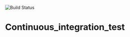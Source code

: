 ![Build Status](https://github.com/Tillsa/Continuous_integration_test/actions/workflows/main.yml/badge.svg)

# Continuous_integration_test
